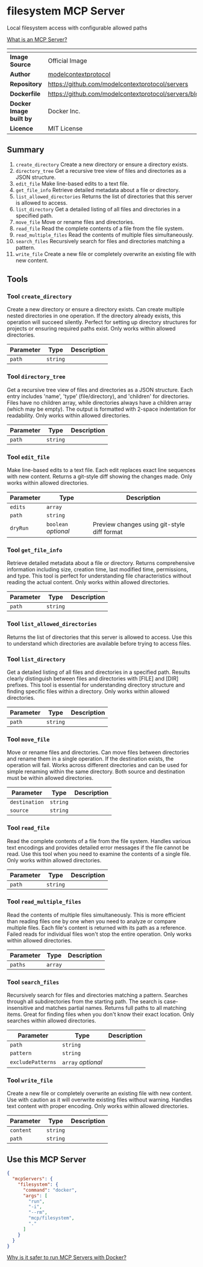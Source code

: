# filesystem MCP Server

Local filesystem access with configurable allowed paths

[What is an MCP Server?](https://www.anthropic.com/news/model-context-protocol)

|<!-- -->|<!-- -->|
|-|-|
**Image Source**|Official Image
|**Author**|[modelcontextprotocol](https://github.com/modelcontextprotocol)
**Repository**|https://github.com/modelcontextprotocol/servers
**Dockerfile**|https://github.com/modelcontextprotocol/servers/blob/2025.4.6/src/filesystem/Dockerfile
**Docker Image built by**|Docker Inc.
**Licence**|MIT License

## Summary
1. `create_directory` Create a new directory or ensure a directory exists.
1. `directory_tree` Get a recursive tree view of files and directories as a JSON structure.
1. `edit_file` Make line-based edits to a text file.
1. `get_file_info` Retrieve detailed metadata about a file or directory.
1. `list_allowed_directories` Returns the list of directories that this server is allowed to access.
1. `list_directory` Get a detailed listing of all files and directories in a specified path.
1. `move_file` Move or rename files and directories.
1. `read_file` Read the complete contents of a file from the file system.
1. `read_multiple_files` Read the contents of multiple files simultaneously.
1. `search_files` Recursively search for files and directories matching a pattern.
1. `write_file` Create a new file or completely overwrite an existing file with new content.

## Tools

### Tool `create_directory`
Create a new directory or ensure a directory exists. Can create multiple nested directories in one operation. If the directory already exists, this operation will succeed silently. Perfect for setting up directory structures for projects or ensuring required paths exist. Only works within allowed directories.

Parameter|Type|Description
-|-|-
`path`|`string`|

### Tool `directory_tree`
Get a recursive tree view of files and directories as a JSON structure. Each entry includes 'name', 'type' (file/directory), and 'children' for directories. Files have no children array, while directories always have a children array (which may be empty). The output is formatted with 2-space indentation for readability. Only works within allowed directories.

Parameter|Type|Description
-|-|-
`path`|`string`|

### Tool `edit_file`
Make line-based edits to a text file. Each edit replaces exact line sequences with new content. Returns a git-style diff showing the changes made. Only works within allowed directories.

Parameter|Type|Description
-|-|-
`edits`|`array`|
`path`|`string`|
`dryRun`|`boolean` *optional*|Preview changes using git-style diff format

### Tool `get_file_info`
Retrieve detailed metadata about a file or directory. Returns comprehensive information including size, creation time, last modified time, permissions, and type. This tool is perfect for understanding file characteristics without reading the actual content. Only works within allowed directories.

Parameter|Type|Description
-|-|-
`path`|`string`|

### Tool `list_allowed_directories`
Returns the list of directories that this server is allowed to access. Use this to understand which directories are available before trying to access files.

### Tool `list_directory`
Get a detailed listing of all files and directories in a specified path. Results clearly distinguish between files and directories with [FILE] and [DIR] prefixes. This tool is essential for understanding directory structure and finding specific files within a directory. Only works within allowed directories.

Parameter|Type|Description
-|-|-
`path`|`string`|

### Tool `move_file`
Move or rename files and directories. Can move files between directories and rename them in a single operation. If the destination exists, the operation will fail. Works across different directories and can be used for simple renaming within the same directory. Both source and destination must be within allowed directories.

Parameter|Type|Description
-|-|-
`destination`|`string`|
`source`|`string`|

### Tool `read_file`
Read the complete contents of a file from the file system. Handles various text encodings and provides detailed error messages if the file cannot be read. Use this tool when you need to examine the contents of a single file. Only works within allowed directories.

Parameter|Type|Description
-|-|-
`path`|`string`|

### Tool `read_multiple_files`
Read the contents of multiple files simultaneously. This is more efficient than reading files one by one when you need to analyze or compare multiple files. Each file's content is returned with its path as a reference. Failed reads for individual files won't stop the entire operation. Only works within allowed directories.

Parameter|Type|Description
-|-|-
`paths`|`array`|

### Tool `search_files`
Recursively search for files and directories matching a pattern. Searches through all subdirectories from the starting path. The search is case-insensitive and matches partial names. Returns full paths to all matching items. Great for finding files when you don't know their exact location. Only searches within allowed directories.

Parameter|Type|Description
-|-|-
`path`|`string`|
`pattern`|`string`|
`excludePatterns`|`array` *optional*|

### Tool `write_file`
Create a new file or completely overwrite an existing file with new content. Use with caution as it will overwrite existing files without warning. Handles text content with proper encoding. Only works within allowed directories.

Parameter|Type|Description
-|-|-
`content`|`string`|
`path`|`string`|

## Use this MCP Server

```json
{
  "mcpServers": {
    "filesystem": {
      "command": "docker",
      "args": [
        "run",
        "-i",
        "--rm",
        "mcp/filesystem",
        "."
      ]
    }
  }
}
```

[Why is it safer to run MCP Servers with Docker?](https://www.docker.com/blog/the-model-context-protocol-simplifying-building-ai-apps-with-anthropic-claude-desktop-and-docker/)

